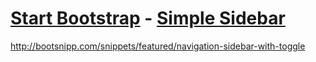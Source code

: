 # [Start Bootstrap](http://startbootstrap.com/) - [Simple Sidebar](http://startbootstrap.com/template-overviews/simple-sidebar/)


http://bootsnipp.com/snippets/featured/navigation-sidebar-with-toggle
